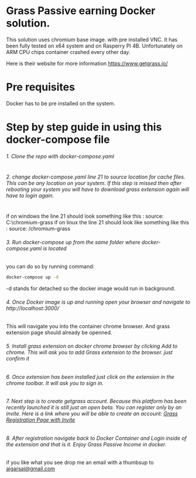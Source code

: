 # Grass Passive earning Docker solution.
This solution uses chromium base image.  with pre installed VNC.
It has been fully tested on x64 system and on Rasperry PI 4B. Unfortunately on ARM CPU chips container crashed every other day.

Here is their website for more information https://www.getgrass.io/

# Pre requisites 
Docker has to be pre installed on the system.

# Step by step guide in using this docker-compose file

###### 1. Clone the repo with docker-compose.yaml
#
#
###### 2. change docker-compose.yaml line 21 to source location for cache files. This can be any location on your system. If this step is missed then after rebooting your system you will have to download grass extension again will have to login again.
#
if on windows the line 21 should look something like this : source: C:\chromium-grass
if on linux the line 21 should look like something like this : source: /chromium-grass


###### 3. Run docker-compose up from the same folder where docker-compose.yaml is located 
you can do so by running command:
```sh
docker-compose up -d
```
-d stands for detached so the docker image would run in background.

###### 4. Once Docker image is up and running open your browser and navigate to http://localhost:3000/

This will navigate you into the container chrome browser. And grass extension page should already be openned.

###### 5. Install grass extension on docker chrome browser by clicking Add to chrome. This will ask you to add Grass extension to the browser. just confirm it

###### 6. Once extension has been installed just click on the extension in the chrome toolbar. It will ask you to sign in.
###### 7. Next step is to create getgrass account. Because this platform has been recently launched it is still just an open beta. You can register only by an invite. Here is a link where you will be able to create an account: [Grass Registration Page with Invite](https://app.getgrass.io/register/?referralCode=uUbOBprERCXVr5n)
###### 8. After registration navigate back to Docker Container and Login inside of the extension and that is it. Enjoy Grass Passive Income in docker.

if you like what you see drop me an email with a thumbsup to aigarsaj@gmail.com